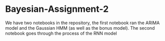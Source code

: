 # Bayesian-Assignment-2
We have two notebooks in the repository, the first notebook ran the ARIMA model and the Gaussian HMM (as well as the bonus model). The second notebook goes through the process of the RNN model
